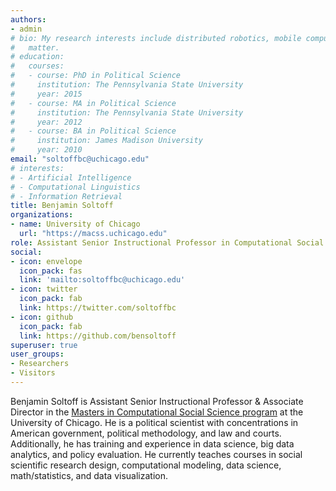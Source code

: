 ```yaml
---
authors:
- admin
# bio: My research interests include distributed robotics, mobile computing and programmable
#   matter.
# education:
#   courses:
#   - course: PhD in Political Science
#     institution: The Pennsylvania State University
#     year: 2015
#   - course: MA in Political Science
#     institution: The Pennsylvania State University
#     year: 2012
#   - course: BA in Political Science
#     institution: James Madison University
#     year: 2010
email: "soltoffbc@uchicago.edu"
# interests:
# - Artificial Intelligence
# - Computational Linguistics
# - Information Retrieval
title: Benjamin Soltoff
organizations:
- name: University of Chicago
  url: "https://macss.uchicago.edu"
role: Assistant Senior Instructional Professor in Computational Social Science
social:
- icon: envelope
  icon_pack: fas
  link: 'mailto:soltoffbc@uchicago.edu'
- icon: twitter
  icon_pack: fab
  link: https://twitter.com/soltoffbc
- icon: github
  icon_pack: fab
  link: https://github.com/bensoltoff
superuser: true
user_groups:
- Researchers
- Visitors
---
```


Benjamin Soltoff is Assistant Senior Instructional Professor & Associate Director in the [Masters in Computational Social Science program](https://macss.uchicago.edu) at the University of Chicago. He is a political scientist with concentrations in American government, political methodology, and law and courts. Additionally, he has training and experience in data science, big data analytics, and policy evaluation. He currently teaches courses in social scientific research design, computational modeling, data science, math/statistics, and data visualization.
